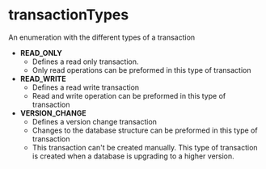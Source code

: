 # transactionTypes
An enumeration with the different types of a transaction
* **READ_ONLY**
	* Defines a read only transaction. 
	* Only read operations can be preformed in this type of transaction
* **READ_WRITE**
	* Defines a read write transaction
	* Read and write operation can be preformed in this type of transaction
* **VERSION_CHANGE**
	* Defines a version change transaction
	* Changes to the database structure can be preformed in this type of transaction
	* This transaction can't be created manually. This type of transaction is created when a database is upgrading to a higher version.
